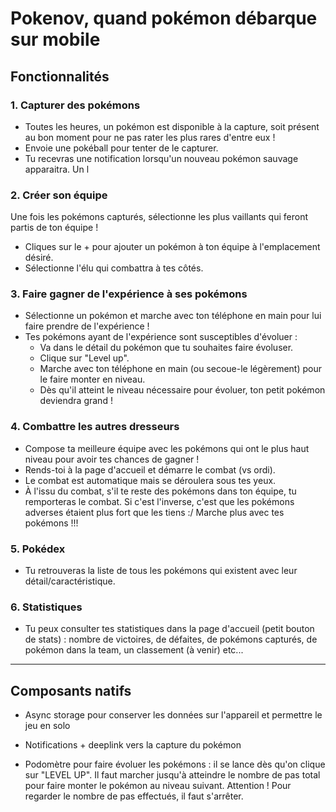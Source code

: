 # Pokenov, quand pokémon débarque sur mobile


## Fonctionnalités

### 1. Capturer des pokémons
* Toutes les heures, un pokémon est disponible à la capture, soit présent au bon moment pour ne pas rater les plus rares d'entre eux !
* Envoie une pokéball pour tenter de le capturer.
* Tu recevras une notification lorsqu'un nouveau pokémon sauvage apparaitra. Un l


### 2. Créer son équipe
Une fois les pokémons capturés, sélectionne les plus vaillants qui feront partis de ton équipe !
* Cliques sur le + pour ajouter un pokémon à ton équipe à l'emplacement désiré.
* Sélectionne l'élu qui combattra à tes côtés.


### 3. Faire gagner de l'expérience à ses pokémons
* Sélectionne un pokémon et marche avec ton téléphone en main pour lui faire prendre de l'expérience !
* Tes pokémons ayant de l'expérience sont susceptibles d'évoluer :
  * Va dans le détail du pokémon que tu souhaites faire évoluser.
  * Clique sur "Level up".
  * Marche avec ton téléphone en main (ou secoue-le légèrement) pour le faire monter en niveau.
  * Dès qu'il atteint le niveau nécessaire pour évoluer, ton petit pokémon deviendra grand !


### 4. Combattre les autres dresseurs
* Compose ta meilleure équipe avec les pokémons qui ont le plus haut niveau pour avoir tes chances de gagner !
* Rends-toi à la page d'accueil et démarre le combat (vs ordi). 
* Le combat est automatique mais se déroulera sous tes yeux. 
* À l'issu du combat, s'il te reste des pokémons dans ton équipe, tu remporteras le combat. Si c'est l'inverse, c'est que les pokémons adverses étaient plus fort que les tiens :/ Marche plus avec tes pokémons !!!


### 5. Pokédex
* Tu retrouveras la liste de tous les pokémons qui existent avec leur détail/caractéristique.


### 6. Statistiques
* Tu peux consulter tes statistiques dans la page d'accueil (petit bouton de stats) : nombre de victoires, de défaites, de pokémons capturés, de pokémon dans la team, un classement (à venir) etc...


-------------------------------------------


## Composants natifs
* Async storage pour conserver les données sur l'appareil et permettre le jeu en solo

* Notifications + deeplink vers la capture du pokémon

* Podomètre pour faire évoluer les pokémons : il se lance dès qu'on clique sur "LEVEL UP". Il faut marcher jusqu'à atteindre le nombre de pas total pour faire monter le pokémon au niveau suivant. Attention ! Pour regarder le nombre de pas effectués, il faut s'arrêter.
